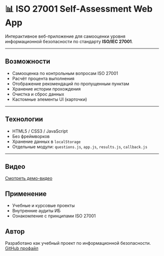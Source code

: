 # 📊 ISO 27001 Self-Assessment Web App

Интерактивное веб-приложение для самооценки уровня информационной безопасности по стандарту **ISO/IEC 27001**.

---

## Возможности

- Самооценка по контрольным вопросам ISO 27001
- Расчёт процента выполнения
- Отображение рекомендаций по пропущенным пунктам
- Хранение истории прохождения
- Очистка и сброс данных
- Кастомные элементы UI (карточки)

---

## Технологии

- HTML5 / CSS3 / JavaScript
- Без фреймворков
- Хранение данных в `localStorage`
- Отдельные модули: `questions.js`, `app.js`, `results.js`, `callback.js`

---

## Видео

[Смотреть демо-видео](MP4/ISO_CyberSecurity.mp4)

## Применение

- Учебные и курсовые проекты
- Внутренние аудиты ИБ
- Ознакомление с принципами ISO 27001

## Автор

Разработано как учебный проект по информационной безопасности.  
[GitHub профайл](https://github.com/CozlovschiNichita)